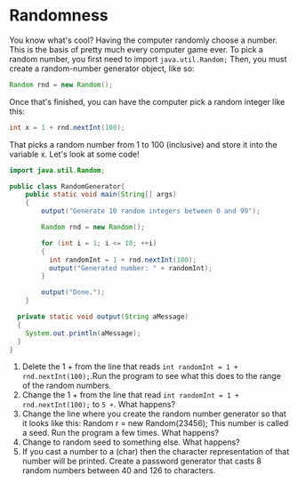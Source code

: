 # Randomness

You know what's cool? Having the computer randomly choose a number. This is the basis of pretty much every computer game ever. To pick a random number, you first need to import `java.util.Random;` Then, you must create a random-number generator object, like so:

```java
Random rnd = new Random();
```

Once that's finished, you can have the computer pick a random integer like this:

```java
int x = 1 + rnd.nextInt(100);
```

That picks a random number from 1 to 100 \(inclusive\) and store it into the variable x. Let's look at some code!

```java
import java.util.Random;

public class RandomGenerator{
    public static void main(String[] args)
    {
        output("Generate 10 random integers between 0 and 99");

        Random rnd = new Random();

        for (int i = 1; i <= 10; ++i)
        {
          int randomInt = 1 + rnd.nextInt(100);
          output("Generated number: " + randomInt);
        }

        output("Done.");
    }

  private static void output(String aMessage)
  {
    System.out.println(aMessage);
  }
}
```

1. Delete the 1 + from the line that reads `int randomInt = 1 + rnd.nextInt(100);`.Run the program to see what this does to the range of the random numbers.
2. Change the 1 + from the line that read `int randomInt = 1 + rnd.nextInt(100);` to `5 +`. What happens?
3. Change the line where you create the random number generator so that it looks like this: Random r = new Random\(23456\); This number is called a seed. Run the program a few times. What happens?
4. Change to random seed to something else. What happens?
5. If you cast a number to a \(char\) then the character representation of that number will be printed. Create a password generator that casts 8 random numbers between 40 and 126 to characters. 

